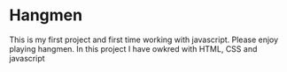 # Hangmen
This is my first project and first time working with javascript. Please enjoy playing hangmen. In this project I have owkred with HTML, CSS and javascript
